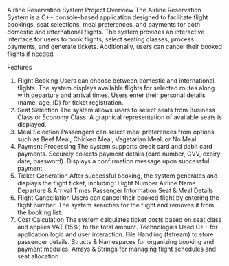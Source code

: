 Airline Reservation System
Project Overview
The Airline Reservation System is a C++ console-based application designed to facilitate flight bookings, seat selections, meal preferences, and payments for both domestic and international flights. The system provides an interactive interface for users to book flights, select seating classes, process payments, and generate tickets. Additionally, users can cancel their booked flights if needed.

Features
1. Flight Booking
Users can choose between domestic and international flights.
The system displays available flights for selected routes along with departure and arrival times.
Users enter their personal details (name, age, ID) for ticket registration.
2. Seat Selection
The system allows users to select seats from Business Class or Economy Class.
A graphical representation of available seats is displayed.
3. Meal Selection
Passengers can select meal preferences from options such as Beef Meal, Chicken Meal, Vegetarian Meal, or No Meal.
4. Payment Processing
The system supports credit card and debit card payments.
Securely collects payment details (card number, CVV, expiry date, password).
Displays a confirmation message upon successful payment.
5. Ticket Generation
After successful booking, the system generates and displays the flight ticket, including:
Flight Number
Airline Name
Departure & Arrival Times
Passenger Information
Seat & Meal Details
6. Flight Cancellation
Users can cancel their booked flight by entering the flight number.
The system searches for the flight and removes it from the booking list.
7. Cost Calculation
The system calculates ticket costs based on seat class and applies VAT (15%) to the total amount.
Technologies Used
C++ for application logic and user interaction.
File Handling (fstream) to store passenger details.
Structs & Namespaces for organizing booking and payment modules.
Arrays & Strings for managing flight schedules and seat allocation.
